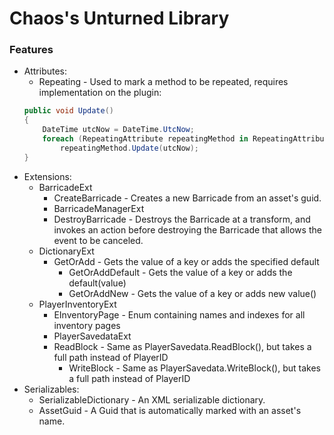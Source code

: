 # Chaos's Unturned Library
### Features
- Attributes:
	- Repeating - Used to mark a method to be repeated, requires implementation on the plugin:
	```csharp
	public void Update()
	{
		DateTime utcNow = DateTime.UtcNow;
		foreach (RepeatingAttribute repeatingMethod in RepeatingAttribute.RepeatingMethods[Assembly])
		    repeatingMethod.Update(utcNow);
	}
	```
- Extensions:
	- BarricadeExt
 		- CreateBarricade - Creates a new Barricade from an asset's guid.
     	- BarricadeManagerExt
 		- DestroyBarricade - Destroys the Barricade at a transform, and invokes an action before destroying the Barricade that allows the event to be canceled.
	- DictionaryExt
 		- GetOrAdd - Gets the value of a key or adds the specified default
    		- GetOrAddDefault - Gets the value of a key or adds the default(value)
     		- GetOrAddNew - Gets the value of a key or adds new value()
	- PlayerInventoryExt
 		- EInventoryPage - Enum containing names and indexes for all inventory pages
    	- PlayerSavedataExt
 		- ReadBlock - Same as PlayerSavedata.ReadBlock(), but takes a full path instead of PlayerID
     		- WriteBlock - Same as PlayerSavedata.WriteBlock(), but takes a full path instead of PlayerID
- Serializables:
	- SerializableDictionary - An XML serializable dictionary.
	- AssetGuid - A Guid that is automatically marked with an asset's name.
